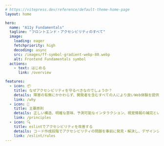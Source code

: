 ```yaml
---
# https://vitepress.dev/reference/default-theme-home-page
layout: home

hero:
  name: "A11y Fundamentals"
  tagline: "フロントエンド・アクセシビリティのすべて"
  image:
    loading: eager
    fetchpriority: high
    decoding: async
    src: /images/ff-symbol-gradient-webp-80.webp
    alt: Frontend Fundamentals symbol
  actions:
    - text: はじめる
      link: /overview

features:
  - icon: 📦
    title: なぜアクセシビリティを守るべきなのでしょうか？
    details: 障害の有無にかかわらず、開発者を含むすべての人により良いWeb体験を提供できます。
    link: /why
  - icon: 🚀
    title: 主要原則
    details: 正しい構造、明確な意味、予測可能なインタラクション、視覚情報の補完という4つのコア原則を見ていきます。
    link: /principles
  - icon: 🔍
    title: eslintでアクセシビリティを改善する
    details: コード作成段階でアクセシビリティの問題を事前に発見・解決し、デザインシステムと組み合わせる方法を学びます。
    link: /eslint/rules
---
```

